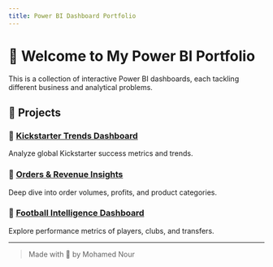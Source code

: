 ```yaml
---
title: Power BI Dashboard Portfolio
---
```


# 👋 Welcome to My Power BI Portfolio

This is a collection of interactive Power BI dashboards, each tackling different business and analytical problems.

## 📁 Projects

### 🔹 [Kickstarter Trends Dashboard](./Kickstarter_Trends_Dashboard/README.md)
Analyze global Kickstarter success metrics and trends.

### 🔹 [Orders & Revenue Insights](./Orders_Revenue_Insights/README.md)
Deep dive into order volumes, profits, and product categories.

### 🔹 [Football Intelligence Dashboard](./Football_Intelligence_Dashboard/README.md)
Explore performance metrics of players, clubs, and transfers.

---

> Made with 💛 by Mohamed Nour